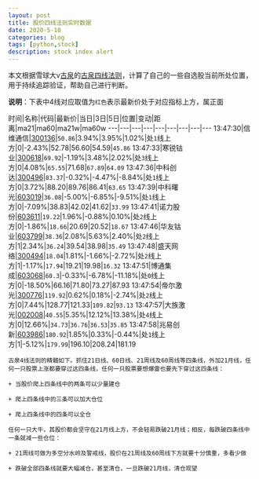 ```yaml
---
layout: post
title: 股价四线法则实时数据
date: 2020-5-10
categories: blog
tags: [python,stock]
description: stock index alert
---
```



本文根据雪球大v[古泉](https://xueqiu.com/u/7148646888)的[古泉四线法则](https://xueqiu.com/7148646888/130498192)，计算了自己的一些自选股当前所处位置，用于持续追踪验证，帮助自己进行判断。

**说明**：下表中4线对应取值为`红色`表示最新价处于对应指标上方，属正面

时间|名称|代码|最新价|当日|3日|5日|位置|变动|距离|ma21|ma60|ma21w|ma60w
---|---|---|---|---|---|---|---|---
13:47:30|信维通信|[300136](https://xueqiu.com/S/SZ300136)|`50.86`|3.94%|3.95%|1.02%|处`1`线上方|0|-2.43%|52.78|56.60|54.59|`45.86`
13:47:33|寒锐钴业|[300618](https://xueqiu.com/S/SZ300618)|`69.92`|-1.19%|3.48%|2.02%|处`3`线上方|0|4.08%|`65.55`|71.68|`67.89`|`64.09`
13:47:36|中科创达|[300496](https://xueqiu.com/S/SZ300496)|`83.37`|-0.32%|-4.47%|-8.84%|处`1`线上方|0|3.72%|88.20|89.76|86.41|`63.65`
13:47:39|中科曙光|[603019](https://xueqiu.com/S/SH603019)|`36.08`|-5.00%|-6.85%|-9.51%|处`1`线上方|0|-7.09%|38.83|42.02|41.62|`33.99`
13:47:41|诺力股份|[603611](https://xueqiu.com/S/SH603611)|`19.22`|1.96%|-0.88%|0.10%|处`2`线上方|0|-1.86%|`18.66`|20.69|20.52|`18.67`
13:47:46|华友钴业|[603799](https://xueqiu.com/S/SH603799)|`38.36`|2.08%|5.63%|2.40%|处`2`线上方|1|2.34%|`36.24`|39.54|38.98|`35.49`
13:47:48|盛天网络|[300494](https://xueqiu.com/S/SZ300494)|`18.04`|1.81%|-1.66%|-2.72%|处`2`线上方|1|-1.17%|`17.94`|19.21|19.98|`16.32`
13:47:51|博通集成|[603068](https://xueqiu.com/S/SH603068)|`60.3`|-0.33%|-6.78%|-11.18%|处`0`线上方|0|-18.50%|66.16|71.80|73.27|87.93
13:47:54|帝尔激光|[300776](https://xueqiu.com/S/SZ300776)|`119.92`|0.62%|0.18%|-2.74%|处`2`线上方|0|7.44%|128.77|121.33|`109.82`|`93.13`
13:47:57|大族激光|[002008](https://xueqiu.com/S/SZ002008)|`40.55`|5.35%|12.12%|13.38%|处`4`线上方|0|12.66%|`34.73`|`36.76`|`36.53`|`35.85`
13:47:58|兆易创新|[603986](https://xueqiu.com/S/SH603986)|`180.92`|1.85%|0.33%|-0.44%|处`1`线上方|1|-5.12%|`179.99`|196.10|208.24|181.19

```
古泉4线法则的精髓如下。抓住21日线、60日线、21周线及60周线等四条线，外加21月线，任何一只股票上涨都要穿过这四条线，任何一只股票要想爆雷也要先下穿过这四条线：

+ 当股价爬上四条线中的两条可以少量建仓

+ 爬上四条线中的三条可以加大仓位

+ 爬上四条线中的四条可以全仓

任何一只大牛，其股价都会坚守在21月线上方，不会轻易跌破21月线；相反，每跌破四条线中一条就减一些仓位：

+ 21周线可做为多空分水岭及警戒线，股价在21周线及60周线下方就要十分慎重，多看少做

+ 跌破全部四条线就要大幅减仓，甚至清仓，一旦跌破21月线，清仓观望
```